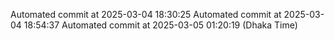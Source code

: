 Automated commit at 2025-03-04 18:30:25
Automated commit at 2025-03-04 18:54:37
Automated commit at 2025-03-05 01:20:19 (Dhaka Time)
